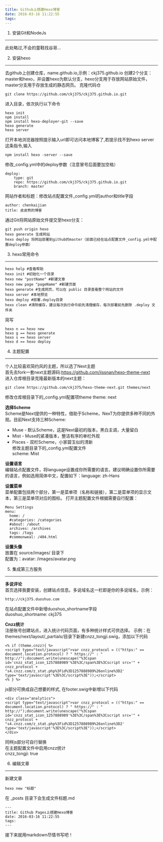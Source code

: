 ```yaml
---
title: Github上搭建Hexo博客
date: 2016-03-16 11:22:55
tags:
---
```


1. 安装Git和NodeJs
------
此处略过,不会的童鞋找谷哥...

2. 安装hexo
------
去github上创建仓库，name.github.io,示例：ckj375.github.io
创建2个分支：master和hexo，并设置hexo为默认分支，hexo分支用于存放网站原始文件，master分支用于存放生成的静态网页。
克隆代码仓  
```
git clone https://github.com/ckj375/ckj375.github.io.git
```
进入目录，依次执行以下命令
```
hexo init  
npm install  
npm install hexo-deployer-git --save  
hexo generate  
hexo server  
```
打开本地浏览器按照提示输入url即可访问本地博客了,若提示找不到hexo server这条指令,输入
```
npm install hexo -server --save
```
修改_config.yml中的deploy参数（注意冒号后面要加空格）
```
deploy:  
    type: git  
    repo: https://github.com/ckj375/ckj375.github.io.git  
    branch: master
```
网站作者和标题：修改站点配置文件_config.yml的author和title字段
```
author: chenkaijian
title: 皮皮熊的博客
```
通过Git将网站原始文件提交至hexo分支：
```
git push origin hexo
hexo generate 生成网站
hexo deploy 将网站部署到github的master（前面已经在站点配置文件_config.yml中配置deploy参数）
```

3. hexo常用命令
------
```
hexo help #查看帮助  
hexo init #初始化一个目录  
hexo new "postName" #新建文章  
hexo new page "pageName" #新建页面  
hexo generate #生成网页，可以在 public 目录查看整个网站的文件  
hexo server #本地预览  
hexo deploy #部署.deploy目录  
hexo clean #清除缓存，建议每次执行命令前先清理缓存，每次部署前先删除 .deploy 文件夹
```
简写  
```
hexo n == hexo new  
hexo g == hexo generate  
hexo s == hexo server  
hexo d == hexo deploy  
```

4. 主题配置
------
个人比较喜欢简约风的主题，所以选了Next主题  
首先去fork一套next主题源码:https://github.com/iissnan/hexo-theme-next  
进入仓库根目录克隆最新版本的next主题：
```
git clone https://github.com/ckj375/hexo-theme-next.git themes/next
```
修改仓库根目录下的_config.yml配置项theme
theme: next

**选择Scheme**  
Scheme是Next提供的一种特性，借助于Scheme，NexT为你提供多种不同的外观。目前Next支持三种Scheme:
- Muse - 默认Scheme，这是Next最初的版本，黑白主调，大量留白
- Mist - Muse的紧凑版本，整洁有序的单栏外观
- Pisces - 双栏Scheme，小家碧玉似的清新  
修改主题目录下的_config.yml配置文件  
scheme: Mist

**设置语言**  
编辑站点配置文件，将language设置成你所需要的语言。建议明确设置你所需要的语言，例如选用简体中文，配置如下：language: zh-Hans

**设置菜单**  
菜单配置包括两个部分，第一是菜单项（名称和链接），第二是菜单项的显示文本，第三是菜单项对应的图标。
打开主题配置文件根据需要自行配置：
```
Menu Settings
menu:
  home: /
  #categories: /categories
  #about: /about
  archives: /archives
  tags: /tags
  #commonweal: /404.html
```


**设置头像**  
放置在 source/images/ 目录下  
配置为：avatar: /images/avatar.png

5. 集成第三方服务
------
**多说评论**  
首页选择我要安装，创建站点信息。多说域名这一栏即是你的多说域名，示例：
```
http://ckj375.duoshuo.com
```
在站点配置文件中新增duoshuo_shortname字段   
duoshuo_shortname: ckj375

**Cnzz统计**  
注册账号创建站点，进入统计代码页面，有多种统计样式可供选择。
示例：在themes/next/layout/_partials/目录下新建cnzz_tongji.swig，添加以下代码
```
<% if (theme.cnzz){ %>
<script type="text/javascript">var cnzz_protocol = (("https:" == document.location.protocol) ? " https://" : " http://");document.write(unescape("%3Cspan id='cnzz_stat_icon_1257888989'%3E%3C/span%3E%3Cscript src='" + cnzz_protocol + "s4.cnzz.com/z_stat.php%3Fid%3D1257888989%26online%3D2' type='text/javascript'%3E%3C/script%3E"));</script>
<% } %>
```
js部分可换成自己想要的样式,
在footer.swig中新增以下代码
```
<div class="analytics">
<script type="text/javascript">var cnzz_protocol = (("https:" == document.location.protocol) ? " https://" : " http://");document.write(unescape("%3Cspan id='cnzz_stat_icon_1257888989'%3E%3C/span%3E%3Cscript src='" + cnzz_protocol + "s4.cnzz.com/z_stat.php%3Fid%3D1257888989%26online%3D2' type='text/javascript'%3E%3C/script%3E"));</script>
</div>
```
同样js部分可自行替换  
在主题配置文件中启用cnzz统计  
cnzz_tongji: true

6. 编辑文章
------
新建文章
```
hexo new "标题"
```
在 _posts 目录下会生成文件标题.md

```
---
title: Github Pages上搭建Hexo博客
date: 2016-03-16 11:22:55
tags:
---
```
接下来就用markdown尽情书写吧！

